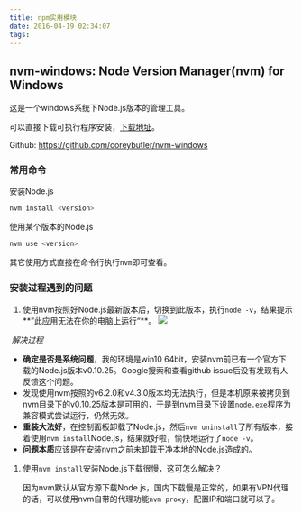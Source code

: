 ```yaml
---
title: npm实用模块
date: 2016-04-19 02:34:07
tags:
---
```


## nvm-windows: Node Version Manager(nvm) for Windows

这是一个windows系统下Node.js版本的管理工具。

可以直接下载可执行程序安装，[下载地址](https://github.com/coreybutler/nvm/releases)。

Github: https://github.com/coreybutler/nvm-windows

<!-- more -->

### 常用命令

安装Node.js

```bash
nvm install <version>
```

使用某个版本的Node.js

```bash
nvm use <version>
```

其它使用方式直接在命令行执行`nvm`即可查看。

### 安装过程遇到的问题

1. 使用nvm按照好Node.js最新版本后，切换到此版本，执行`node -v`，结果提示**”此应用无法在你的电脑上运行“**。 ![](http://ww2.sinaimg.cn/large/68731f4ajw1f492r3a3o2j20k305jt8v.jpg)


​	*解决过程*

* **确定是否是系统问题**，我的环境是win10 64bit，安装nvm前已有一个官方下载的Node.js版本v0.10.25。Google搜索和查看github issue后没有发现有人反馈这个问题。
* 发现使用nvm按照的v6.2.0和v4.3.0版本均无法执行，但是本机原来被拷贝到nvm目录下的v0.10.25版本是可用的，于是到nvm目录下设置`node.exe`程序为兼容模式尝试运行，仍然无效。
* **重装大法好**，在控制面板卸载了Node.js，然后`nvm uninstall`了所有版本，接着使用`nvm install`Node.js，结果就好啦，愉快地运行了`node -v`。
* **问题本质**应该是在安装nvm之前未卸载干净本地的Node.js造成的。

1. 使用`nvm install`安装Node.js下载很慢，这可怎么解决？

     因为nvm默认从官方源下载Node.js，国内下载慢是正常的，如果有VPN代理的话，可以使用nvm自带的代理功能`nvm proxy`，配置IP和端口就可以了。